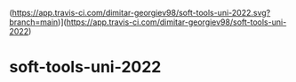 
(https://app.travis-ci.com/dimitar-georgiev98/soft-tools-uni-2022.svg?branch=main)](https://app.travis-ci.com/dimitar-georgiev98/soft-tools-uni-2022)

# soft-tools-uni-2022

